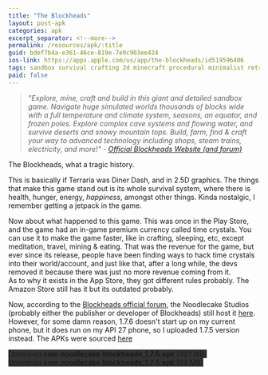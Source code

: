 ```yaml
---
title: "The Blockheads"
layout: post-apk
categories: apk
excerpt_separator: <!--more-->
permalink: /resources/apk/:title
guid: bdef7b4a-e361-46ce-819e-7e9c903ee424
ios-link: https://apps.apple.com/us/app/the-blockheads/id519596406
tags: sandbox survival crafting 2d minecraft procedural minimalist retro 
paid: false
---
```


> _"Explore, mine, craft and build in this giant and detailed sandbox game. Navigate huge simulated worlds thousands of blocks wide with a full temperature and climate system, seasons, an equator, and frozen poles. Explore complex cave systems and flowing water, and survive deserts and snowy mountain tops. Build, farm, find & craft your way to advanced technology including shops, steam trains, electricity, and more!" - <a href="https://theblockheads.net/" target="_blank">Official Blockheads Website (and forum)</a>_

The Blockheads, what a tragic history.

This is basically if Terraria was Diner Dash, and in 2.5D graphics. The things that make this game stand out is its whole survival system, where there is health, hunger, energy, _happiness_, amongst other things. Kinda nostalgic, I remember getting a jetpack in the game.<!--more-->

Now about what happened to this game. This was once in the Play Store, and the game had an in-game premium currency called time crystals. You can use it to make the game faster, like in crafting, sleeping, etc, except meditation, travel, mining & eating. That was the revenue for the game, but ever since its release, people have been finding ways to hack time crystals into their world/account, and just like that, after a long while, the devs removed it because there was just no more revenue coming from it. <br>As to why it exists in the App Store, they got different rules probably. The Amazon Store still has it but its outdated probably.

Now, according to the [Blockheads official forum](https://theblockheads.net/2018/03/15/1.7-out-now.html), the Noodlecake Studios (probably either the publisher or developer of Blockheads) still host it [here](https://noodlecake.com/wp-content/uploads/2021/02/theblockheads1.7.6.apk). However, for some damn reason, 1.7.6 doesn't start up on my current phone, but it does run on my API 27 phone, so I uploaded 1.7.5 version instead. The APKs were sourced <a href="https://the-blockheads.en.uptodown.com/android" target="_blank">here</a>

<div class="text-center">
    <a class="btn btn-dark btn-block w-100" onclick='apk("com.noodlecake.blockheads_1.7.6.apk")' style="text-decoration: none; background-color: #333;"> Download <b>com.noodlecake.blockheads_1.7.6.apk</b> (95.1 MB)</a><br>
    <a class="btn btn-dark btn-block w-100" onclick='apk("com.noodlecake.blockheads_1.7.5.apk")' style="text-decoration: none; background-color: #333;"> Download <b>com.noodlecake.blockheads_1.7.5.apk</b> (94 MB)</a>
</div>
